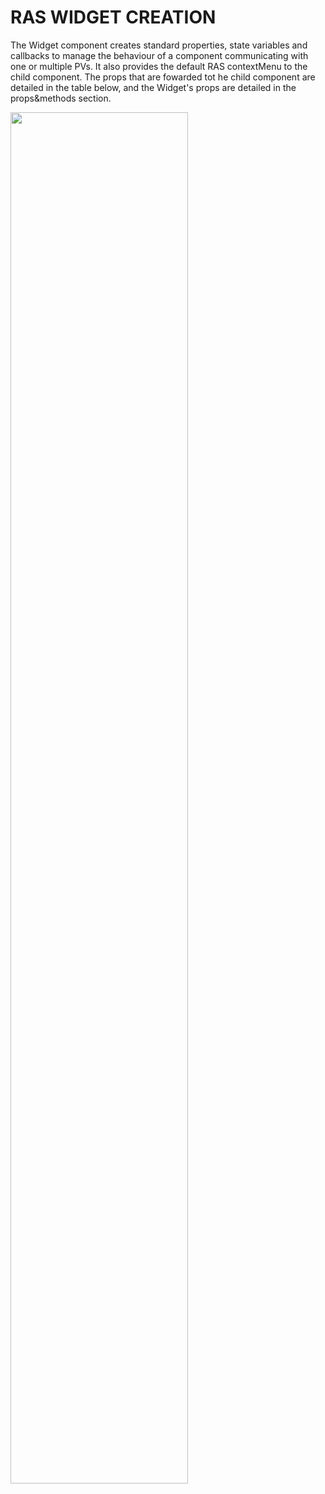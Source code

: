 # RAS WIDGET CREATION

The Widget component creates standard properties, state variables and callbacks to manage the behaviour of a component communicating with one or multiple PVs. It also provides the default RAS contextMenu to the child component. The props that are fowarded tot he child component are detailed in the table below, and the Widget's props are detailed in the props&methods section.

<img src="img/WidgetCreationDiagram.png"  width="75%">